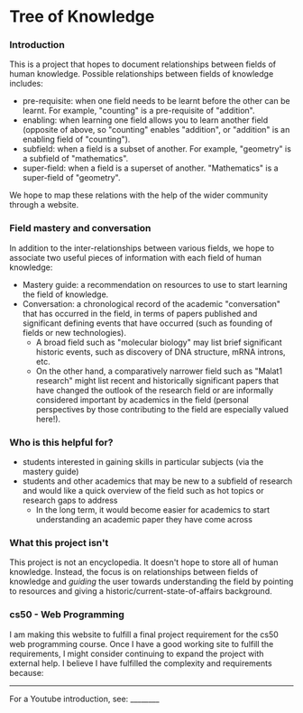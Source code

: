 # Tree of Knowledge

### Introduction
This is a project that hopes to document relationships between fields of human knowledge. Possible relationships
between fields of knowledge includes:

- pre-requisite: when one field needs to be learnt before the other can be learnt. For example, "counting" is a
 pre-requisite of "addition".
- enabling: when learning one field allows you to learn another field (opposite of above, so "counting" enables
 "addition", or "addition" is an enabling field of "counting").
- subfield: when a field is a subset of another. For example, "geometry" is a subfield of "mathematics".
- super-field: when a field is a superset of another. "Mathematics" is a super-field of "geometry".

We hope to map these relations with the help of the wider community through a website.

### Field mastery and conversation
In addition to the inter-relationships between various fields, we hope to associate two useful pieces of information
with each field of human knowledge:
- Mastery guide: a recommendation on resources to use to start learning the field of knowledge.
- Conversation: a chronological record of the academic "conversation" that has occurred in the field, in terms of papers
 published and significant defining events that have occurred (such as founding of fields or new technologies).
    - A broad field such as "molecular biology" may list brief significant historic events, such as discovery of DNA
     structure, mRNA introns, etc.
     - On the other hand, a comparatively narrower field such as "Malat1 research" might list recent and historically
      significant papers that have changed the outlook of the research field or are informally considered important by
       academics in the field (personal perspectives by those contributing to the field are especially valued here!).

### Who is this helpful for?
- students interested in gaining skills in particular subjects (via the mastery guide)
- students and other academics that may be new to a subfield of research and would like a quick overview of the field
such as hot topics or research gaps to address
    - In the long term, it would become easier for academics to start understanding an academic paper they have come across


### What this project isn't
This project is not an encyclopedia. It doesn't hope to store all of human knowledge. Instead, the focus is on
 relationships between fields of knowledge and _guiding_ the user towards understanding the field by pointing to
  resources and giving a historic/current-state-of-affairs background.
  
  
### cs50 - Web Programming
I am making this website to fulfill a final project requirement for the cs50 web programming course. Once I have a good working site to fulfill the requirements, I might consider continuing to expand the project with external help. I believe I have fulfilled the complexity and requirements because: 
_______
  
For a Youtube introduction, see: ________


